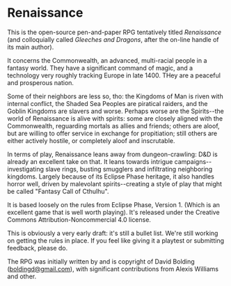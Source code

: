 # Renaissance
This is the open-source pen-and-paper RPG tentatively titled *Renaissance* (and colloquially called *Gleeches and Dragons*, after the on-line handle of its main author).

It concerns the Commonwealth, an advanced, multi-racial people in a fantasy world.
They have a significant command of magic, and a technology very roughly tracking Europe in late 1400.
THey are a peaceful and prosperous nation.

Some of their neighbors are less so, tho: the Kingdoms of Man is riven with internal conflict, the Shaded Sea Peoples are piratical raiders, and the Goblin Kingdoms are slavers and worse.
Perhaps worse are the Spirits--the world of Renaissance is alive with spirits: some are closely aligned with the Commonwealth, reguarding mortals as allies and friends; others are aloof, but are willing to offer service in exchange for propitiation; still others are either actively hostile, or completely aloof and inscrutable.

In terms of play, Renaissance leans away from dungeon-crawling: D&D is already an excellent take on that.
It leans towards intrigue campaigns--investigating slave rings, busting smugglers and infiltrating neighboring kingdoms.
Largely because of its Eclipse Phase heritage, it also handles horror well, driven by malevolant spirits--creating a style of play that might be called "Fantasy Call of Cthulhu".

It is based loosely on the rules from Eclipse Phase, Version 1.
(Which is an excellent game that is well worth playing).
It's released under the Creative Commons Attribution-Noncommercial 4.0 license.

This is obviously a very early draft: it's still a bullet list.
We're still working on getting the rules in place.
If you feel like giving it a playtest or submitting feedback, please do.

The RPG was initially written by and is copyright of David Bolding (boldingd@gmail.com), with significant contributions from Alexis Williams and other.

